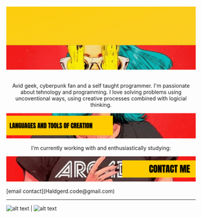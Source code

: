 <!--
**Haldgerd/Haldgerd** is a ✨ _special_ ✨ repository because its `README.md` (this file) appears on your GitHub profile.

Here are some ideas to get you started:

- 🔭 I’m currently working on ...
- 🌱 I’m currently learning ...
- 👯 I’m looking to collaborate on ...
- 🤔 I’m looking for help with ...
- 💬 Ask me about ...
- 📫 How to reach me: ...
- 😄 Pronouns: ...
- ⚡ Fun fact: ...
-->

![Haldgerd Banner](./Images/Gif_banner.gif)
<br><br>

<div align="center">
  Avid geek, cyberpunk fan and a self taught programmer. I'm passionate about tehnology and programming. I love solving problems using uncoventional ways, using creative processes combined with logicial thinking.
</div>

![languages banner](./Images/language_banner.png)
<br>

<div align="center">
  I'm currently working with and enthusiastically studying:
</div>

![contact banner](./Images/contact_banner.png)
<br>

<p>[email contact](Haldgerd.code@gmail.com)</p>

---

![alt text](https://github-readme-stats.vercel.app/api/top-langs/?username=Haldgerd&layout=compact&title_color=fff&icon_color=fff&text_color=9f9f9f&bg_color=151515) | ![alt text](https://github-readme-stats.vercel.app/api?username=Haldgerd&show_icons=true&theme=radical)

